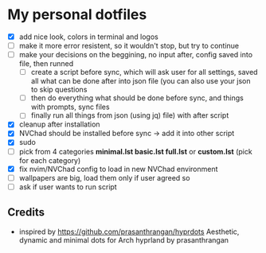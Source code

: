 # My personal dotfiles

- [x] add nice look, colors in terminal and logos
- [ ] make it more error resistent, so it wouldn't stop, but try to continue
- [ ] make your decisions on the beggining, no input after, config saved into file, then runned
    - [ ] create a script before sync, which will ask user for all settings, saved all what can be done after into json file (you can also use your json to skip questions 
    - [ ] then do everything what should be done before sync, and things with prompts, sync files
    - [ ] finally run all things from json (using jq) file) with after script
- [x] cleanup after installation
- [x] NVChad should be installed before sync -> add it into other script
- [x] sudo
- [ ] pick from 4 categories **minimal.lst basic.lst full.lst** or **custom.lst** (pick for each category)
- [x] fix nvim/NVChad config to load in new NVChad environment
- [ ] wallpapers are big, load them only if user agreed so
- [ ] ask if user wants to run script

## Credits

- inspired by https://github.com/prasanthrangan/hyprdots Aesthetic, dynamic and minimal dots for Arch hyprland by prasanthrangan

